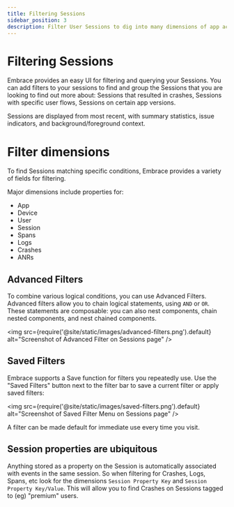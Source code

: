 ```yaml
---
title: Filtering Sessions
sidebar_position: 3
description: Filter User Sessions to dig into many dimensions of app activity
---
```


# Filtering Sessions

Embrace provides an easy UI for filtering and querying your Sessions. You can add filters to your sessions to find and group the Sessions that you are looking to find out more about: Sessions that resulted in crashes, Sessions with specific user flows, Sessions on certain app versions.

Sessions are displayed from most recent, with summary statistics, issue indicators, and background/foreground context.

# Filter dimensions

To find Sessions matching specific conditions, Embrace provides a variety of fields for filtering.  

Major dimensions include properties for:
* App
* Device
* User
* Session
* Spans
* Logs
* Crashes
* ANRs

## Advanced Filters
To combine various logical conditions, you can use Advanced Filters. Advanced filters allow you to chain logical statements, using `AND` or `OR`. These statements are composable: you can also nest components, chain nested components, and nest chained components.  

<img src={require('@site/static/images/advanced-filters.png').default} alt="Screenshot of Advanced Filter on Sessions page" />

## Saved Filters
Embrace supports a Save function for filters you repeatedly use. Use the "Saved Filters" button next to the filter bar to save a current filter or apply saved filters:

<img src={require('@site/static/images/saved-filters.png').default} alt="Screenshot of Saved Filter Menu on Sessions page" />

A filter can be made default for immediate use every time you visit.

## Session properties are ubiquitous
Anything stored as a property on the Session is automatically associated with events in the same session.  So when filtering for Crashes, Logs, Spans, etc look for the dimensions `Session Property Key` and `Session Property Key/Value`.  This will allow you to find Crashes on Sessions tagged to (eg) "premium" users.


